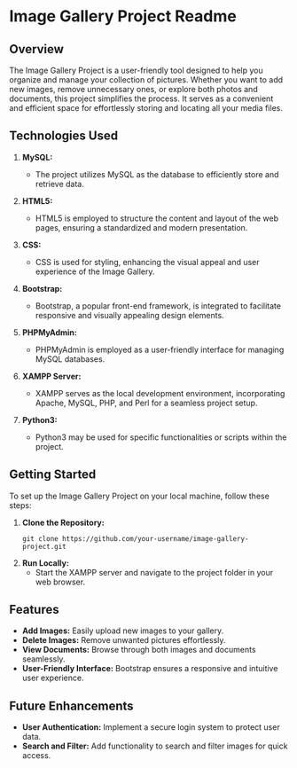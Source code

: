 
# Image Gallery Project Readme

## Overview

The Image Gallery Project is a user-friendly tool designed to help you organize and manage your collection of pictures. Whether you want to add new images, remove unnecessary ones, or explore both photos and documents, this project simplifies the process. It serves as a convenient and efficient space for effortlessly storing and locating all your media files.

## Technologies Used

1. **MySQL:**
   - The project utilizes MySQL as the database to efficiently store and retrieve data.

2. **HTML5:**
   - HTML5 is employed to structure the content and layout of the web pages, ensuring a standardized and modern presentation.

3. **CSS:**
   - CSS is used for styling, enhancing the visual appeal and user experience of the Image Gallery.

4. **Bootstrap:**
   - Bootstrap, a popular front-end framework, is integrated to facilitate responsive and visually appealing design elements.

5. **PHPMyAdmin:**
   - PHPMyAdmin is employed as a user-friendly interface for managing MySQL databases.

6. **XAMPP Server:**
   - XAMPP serves as the local development environment, incorporating Apache, MySQL, PHP, and Perl for a seamless project setup.

7. **Python3:**
   - Python3 may be used for specific functionalities or scripts within the project.

## Getting Started

To set up the Image Gallery Project on your local machine, follow these steps:

1. **Clone the Repository:**
   ```
   git clone https://github.com/your-username/image-gallery-project.git
   ```
2. **Run Locally:**
   - Start the XAMPP server and navigate to the project folder in your web browser.

## Features

- **Add Images:** Easily upload new images to your gallery.
- **Delete Images:** Remove unwanted pictures effortlessly.
- **View Documents:** Browse through both images and documents seamlessly.
- **User-Friendly Interface:** Bootstrap ensures a responsive and intuitive user experience.

## Future Enhancements

- **User Authentication:** Implement a secure login system to protect user data.
- **Search and Filter:** Add functionality to search and filter images for quick access.

